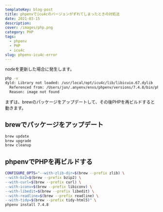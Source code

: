 ```yaml
---
templateKey: blog-post
title: phpenvでicu4cのバージョンがずれてしまったときの対処法
date: 2021-03-15
description:
cover: /images/php.png
category: PHP
tags:
  - phpenv
  - PHP
  - icu4c
slug: phpenv-icu4c-error
---
```


nodeを更新した場合に発生します。

```bash
php -v
dyld: Library not loaded: /usr/local/opt/icu4c/lib/libicuio.67.dylib
  Referenced from: /Users/jun/.anyenv/envs/phpenv/versions/7.4.8/bin/php
  Reason: image not found
```

まずは、brewのパッケージをアップデートして、その後PHPを再ビルドすると動きます。

## brewでパッケージをアップデート

```bash
brew update
brew upgrade
brew cleanup
```

## phpenvでPHPを再ビルドする

```bash
CONFIGURE_OPTS="--with-zlib-dir=$(brew --prefix zlib) \
--with-bz2=$(brew --prefix bzip2) \
--with-curl=$(brew --prefix curl) \
--with-iconv=$(brew --prefix libiconv) \
--with-libedit=$(brew --prefix libedit) \
--with-readline=$(brew --prefix readline) \
--with-tidy=$(brew --prefix tidy-html5)" \
phpenv install 7.4.8
```
